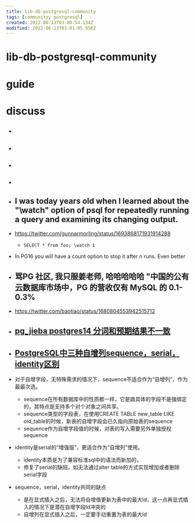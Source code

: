```yaml
---
title: lib-db-postgresql-community
tags: [community, postgresql]
created: 2022-06-13T03:00:54.134Z
modified: 2022-06-13T03:01:05.956Z
---
```


# lib-db-postgresql-community

# guide

# discuss
- ## 

- ## 

- ## 

- ## 

- ## I was today years old when I learned about the "\watch" option of psql for repeatedly running a query and examining its changing output.
- https://twitter.com/gunnarmorling/status/1693868171931914288
  - `SELECT * from foo; \watch 1`

- In PG16 you will have a count option to stop it after n runs. Even better

- ## 骂PG 社区, 我只服姜老师, 哈哈哈哈哈  "中国的公有云数据库市场中，PG 的营收仅有 MySQL 的 0.1-0.3%
- https://twitter.com/baotiao/status/1680804553942515712

- ## [pg_jieba postgres14 分词和预期结果不一致](https://github.com/jaiminpan/pg_jieba/issues/54)

- ## [PostgreSQL中三种自增列sequence，serial，identity区别](https://www.cnblogs.com/wy123/p/13367486.html)
- 对于自增字段，无特殊需求的情况下，sequence不适合作为“自增列”，作为最最次选。
  - sequence在所有数据库中的性质都一样，它是跟具体的字段不是强绑定的，其特点是支持多个对个对象之间共享。
  - sequence类型的字段表，在使用CREATE TABLE new_table LIKE old_table的时候，新表的自增字段会已久指向原始表的sequence
  - sequence作为自增字段值的时候，对表的写入需要另外单独授权sequence
- identity是serial的“增强版”，更适合作为“自增列”使用。
  - identity本质是为了兼容标准sql中的语法而新加的，
  - 修复了serial的缺陷，如无法通过alter table的方式实现增加或者删除serial字段
- sequence，serial，identity共同的缺点
  - 是在显式插入之后，无法将自增值更新为表中的最大Id，这一点再显式插入的情况下是潜在自增字段Id冲突的
  - 自增列在显式插入之后，一定要手动重置为表的最大Id
